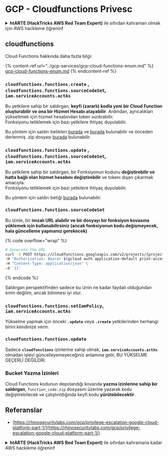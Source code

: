 # GCP - Cloudfunctions Privesc

<details>

<summary><strong>htARTE (HackTricks AWS Red Team Expert)</strong> ile sıfırdan kahraman olmak için AWS hackleme öğrenin<strong>!</strong></summary>

HackTricks'ı desteklemenin diğer yolları:

* Şirketinizi HackTricks'te **reklamınızı görmek** veya **HackTricks'i PDF olarak indirmek** için [**ABONELİK PLANLARI**](https://github.com/sponsors/carlospolop)'na göz atın!
* [**Resmi PEASS & HackTricks ürünlerini**](https://peass.creator-spring.com) edinin
* [**The PEASS Family**](https://opensea.io/collection/the-peass-family) keşfedin, özel [**NFT'lerimiz**](https://opensea.io/collection/the-peass-family) koleksiyonumuz
* 💬 [**Discord grubuna**](https://discord.gg/hRep4RUj7f) veya [**telegram grubuna**](https://t.me/peass) **katılın** veya **Twitter** 🐦 [**@hacktricks\_live**](https://twitter.com/hacktricks\_live)'ı **takip edin**.
* **Hacking hilelerinizi** [**HackTricks**](https://github.com/carlospolop/hacktricks) ve [**HackTricks Cloud**](https://github.com/carlospolop/hacktricks-cloud) github reposuna **PR göndererek** paylaşın.

</details>

## cloudfunctions

Cloud Functions hakkında daha fazla bilgi:

{% content-ref url="../gcp-services/gcp-cloud-functions-enum.md" %}
[gcp-cloud-functions-enum.md](../gcp-services/gcp-cloud-functions-enum.md)
{% endcontent-ref %}

### `cloudfunctions.functions.create` , `cloudfunctions.functions.sourceCodeSet`_,_ `iam.serviceAccounts.actAs`

Bu yetkilere sahip bir saldırgan, **keyfi (zararlı) kodla yeni bir Cloud Function oluşturabilir ve ona bir Hizmet Hesabı atayabilir**. Ardından, ayrıcalıkları yükseltmek için hizmet hesabından token sızdırabilir.\
Fonksiyonu tetiklemek için bazı yetkilere ihtiyaç duyulabilir.

Bu yöntem için saldırı betikleri [burada](https://github.com/RhinoSecurityLabs/GCP-IAM-Privilege-Escalation/blob/master/ExploitScripts/cloudfunctions.functions.create-call.py) ve [burada](https://github.com/RhinoSecurityLabs/GCP-IAM-Privilege-Escalation/blob/master/ExploitScripts/cloudfunctions.functions.create-setIamPolicy.py) bulunabilir ve önceden derlenmiş .zip dosyası [burada](https://github.com/RhinoSecurityLabs/GCP-IAM-Privilege-Escalation/tree/master/ExploitScripts/CloudFunctions) bulunabilir.

### `cloudfunctions.functions.update` , `cloudfunctions.functions.sourceCodeSet`_,_ `iam.serviceAccounts.actAs`

Bu yetkilere sahip bir saldırgan, bir Fonksiyonun kodunu **değiştirebilir ve hatta bağlı olan hizmet hesabını değiştirebilir** ve tokenı dışarı çıkarmak amacıyla.\
Fonksiyonu tetiklemek için bazı yetkilere ihtiyaç duyulabilir.

Bu yöntem için saldırı betiği [burada](https://github.com/RhinoSecurityLabs/GCP-IAM-Privilege-Escalation/blob/master/ExploitScripts/cloudfunctions.functions.update.py) bulunabilir.

### `cloudfunctions.functions.sourceCodeSet`

Bu izinle, bir **imzalı URL alabilir ve bir dosyayı bir fonksiyon kovasına yüklemek için kullanabilirsiniz (ancak fonksiyonun kodu değişmeyecek, hala güncelleme yapmanız gerekecek)**

{% code overflow="wrap" %}
```bash
# Generate the URL
curl -X POST https://cloudfunctions.googleapis.com/v2/projects/{project-id}/locations/{location}/functions:generateUploadUrl \
-H "Authorization: Bearer $(gcloud auth application-default print-access-token)" \
-H "Content-Type: application/json" \
-d '{}'
```
{% endcode %}

Saldırgan perspektifinden sadece bu iznin ne kadar faydalı olduğundan emin değilim, ancak bilinmesi iyi olur.

### `cloudfunctions.functions.setIamPolicy`, `iam.serviceAccounts.actAs`

Yükselme yapmak için önceki **`.update`** veya **`.create`** yetkilerinden herhangi birini kendinize verin.

### `cloudfunctions.functions.update`

Sadece **`cloudfunctions`** izinlerine sahip olmak, **`iam.serviceAccounts.actAs`** olmadan işlevi güncelleyemeyeceğiniz anlamına gelir, BU YÜKSELME GEÇERLİ DEĞİLDİR.

### Bucket Yazma İzinleri

Cloud Functions kodunun depolandığı kovanda **yazma izinlerine sahip bir saldırgan**, `function_code.zip` dosyasını üzerine yazarak kodu değiştirebilecek ve çalıştırıldığında keyfi kodu **yürütebilecektir**.

## Referanslar

* [https://rhinosecuritylabs.com/gcp/privilege-escalation-google-cloud-platform-part-1/](https://rhinosecuritylabs.com/gcp/privilege-escalation-google-cloud-platform-part-1/)

<details>

<summary><strong>htARTE (HackTricks AWS Red Team Expert)</strong> ile sıfırdan kahramana kadar AWS hackleme öğrenin<strong>!</strong></summary>

HackTricks'i desteklemenin diğer yolları:

* Şirketinizi HackTricks'te **reklamınızı görmek** veya HackTricks'i **PDF olarak indirmek** için [**ABONELİK PLANLARINI**](https://github.com/sponsors/carlospolop) kontrol edin!
* [**Resmi PEASS & HackTricks ürünlerini**](https://peass.creator-spring.com) edinin
* Özel [**NFT'lerden**](https://opensea.io/collection/the-peass-family) oluşan koleksiyonumuz [**The PEASS Family**](https://opensea.io/collection/the-peass-family)'i keşfedin
* 💬 [**Discord grubuna**](https://discord.gg/hRep4RUj7f) veya [**telegram grubuna**](https://t.me/peass) **katılın** veya bizi **Twitter** 🐦 [**@hacktricks\_live**](https://twitter.com/hacktricks\_live)**'da takip edin.**
* **Hacking hilelerinizi** [**HackTricks**](https://github.com/carlospolop/hacktricks) ve [**HackTricks Cloud**](https://github.com/carlospolop/hacktricks-cloud) github reposuna **PR göndererek** paylaşın.

</details>
